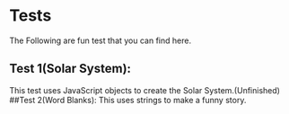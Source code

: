 # Tests
 The Following are fun test that you can find here.
## Test 1(Solar System):
This test uses JavaScript objects to create the Solar System.(Unfinished)
##Test 2(Word Blanks):
This uses strings to make a funny story.
